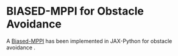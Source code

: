 # BIASED-MPPI for Obstacle Avoidance

A  [Biased-MPPI](https://arxiv.org/abs/2401.09241)  has been implemented in JAX-Python for obstacle avoidance .
